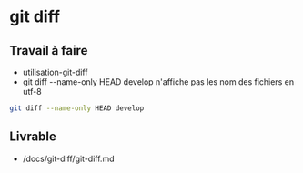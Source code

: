 # git diff

## Travail à faire

- utilisation-git-diff
- git diff --name-only HEAD develop n'affiche pas les nom des fichiers en utf-8

```bash
git diff --name-only HEAD develop
```

## Livrable
- /docs/git-diff/git-diff.md
